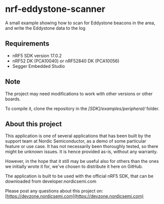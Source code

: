 nrf-eddystone-scanner
=====================
A small example showing how to scan for Eddystone beacons in the area, and write the Eddystone data to the log

Requirements
------------
- nRF5 SDK version 17.0.2
- nRF52 DK (PCA10040) or nRF52840 DK (PCA10056)
- Segger Embedded Studio

Note
----

The project may need modifications to work with other versions or other boards. 

To compile it, clone the repository in the *[SDK]/examples/peripheral/* folder.

About this project
------------------
This application is one of several applications that has been built by the support team at Nordic Semiconductor, as a demo of some particular feature or use case. It has not necessarily been thoroughly tested, so there might be unknown issues. It is hence provided as-is, without any warranty. 

However, in the hope that it still may be useful also for others than the ones we initially wrote it for, we've chosen to distribute it here on GitHub. 

The application is built to be used with the official nRF5 SDK, that can be downloaded from developer.nordicsemi.com

Please post any questions about this project on: 
[https://devzone.nordicsemi.com](https://devzone.nordicsemi.com)